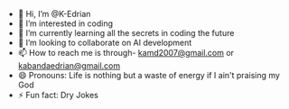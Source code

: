 - 👋 Hi, I’m @K-Edrian
- 👀 I’m interested in coding
- 🌱 I’m currently learning all the secrets in coding the future
- 💞️ I’m looking to collaborate on AI development
- 📫 How to reach me is through- kamd2007@gmail.com or kabandaedrian@gmail.com
- 😄 Pronouns: Life is nothing but a waste of energy if I ain't praising my God 
- ⚡ Fun fact: Dry Jokes

<!---
K-Edrian/K-Edrian is a ✨ special ✨ repository because its `README.md` (this file) appears on your GitHub profile.
You can click the Preview link to take a look at your changes.
--->
